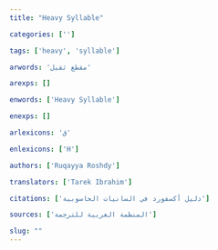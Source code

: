 ```yaml
---
title: "Heavy Syllable"

categories: ['']

tags: ['heavy', 'syllable']

arwords: 'مقطع ثقيل'

arexps: []

enwords: ['Heavy Syllable']

enexps: []

arlexicons: 'ق'

enlexicons: ['H']

authors: ['Ruqayya Roshdy']

translators: ['Tarek Ibrahim']

citations: ['دليل أكسفورد في السانيات الحاسوبية']

sources: ['المنظمة العربية للترجمة']

slug: ""
---
```

